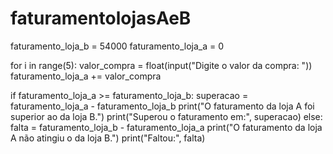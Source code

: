# faturamentolojasAeB

faturamento_loja_b = 54000
faturamento_loja_a = 0

for i in range(5):
    valor_compra = float(input("Digite o valor da compra: "))
    faturamento_loja_a += valor_compra

if faturamento_loja_a >= faturamento_loja_b:
    superacao = faturamento_loja_a - faturamento_loja_b
    print("O faturamento da loja A foi superior ao da loja B.")
    print("Superou o faturamento em:", superacao)
else:
    falta = faturamento_loja_b - faturamento_loja_a
    print("O faturamento da loja A não atingiu o da loja B.")
    print("Faltou:", falta)


